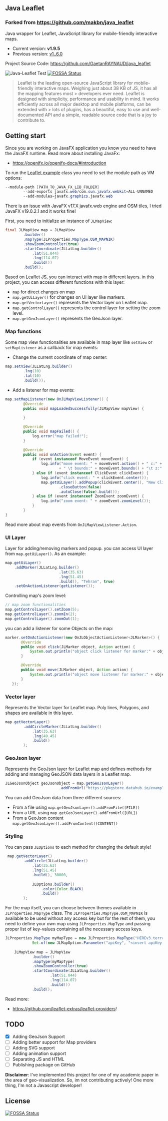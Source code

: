 ## Java Leaflet
### Forked from https://github.com/makbn/java_leaflet

Java wrapper for Leaflet, JavaScript library for mobile-friendly interactive maps.

*  Current version: **v1.9.5**
* Previous version: [v1..6.0](https://github.com/makbn/java_leaflet/tree/release/1.6.0)

Project Source Code: https://github.com/GaetanRAYNAUD/java_leaflet

![Java-Leaflet Test](https://github.com/GaetanRAYNAUD/java_leaflet/blob/master/.github/doc/app.png?raw=true)
[![FOSSA Status](https://app.fossa.com/api/projects/git%2Bgithub.com%2Fmakbn%2Fjava_leaflet.svg?type=shield)](https://app.fossa.com/projects/git%2Bgithub.com%2Fmakbn%2Fjava_leaflet?ref=badge_shield)

> Leaflet is the leading open-source JavaScript library for mobile-friendly interactive maps. Weighing just about 38 KB of JS, it has all the mapping features most > developers ever need.
> Leaflet is designed with simplicity, performance and usability in mind. It works efficiently across all major desktop and mobile platforms, can be extended with > lots of plugins, has a beautiful, easy to use and well-documented API and a simple, readable source code that is a joy to contribute to.


## Getting start

Since you are working on JavaFX application you know you need to have the JavaFX runtime. 
Read more about installing JavaFx:
* https://openjfx.io/openjfx-docs/#introduction

To run the [Leaflet example](src/test/java/io/github/makbn/jlmap/Leaflet.java) class you need to set the module path
as VM options:

```java
--module-path [PATH_TO_JAVA_FX_LIB_FOLDER]
        --add-exports javafx.web/com.sun.javafx.webkit=ALL-UNNAMED
        --add-modules=javafx.graphics,javafx.web
```

There is an issue with JavaFX v17.X javafx.web engine and OSM tiles, I tried JavaFX v19.0.2.1 and it works fine!

First, you need to initialize an instance of `JLMapView`:

```java
final JLMapView map = JLMapView
        .builder()
        .mapType(JLProperties.MapType.OSM_MAPNIK)
        .showZoomController(true)
        .startCoordinate(JLLatLng.builder()
            .lat(51.044)
            .lng(114.07)
            .build())
        .build();

```

Based on Leaflet JS, you can interact with map in different layers. in this project, you can access different functions with this layer:
* `map` for direct changes on map
* `map.getUiLayer()` for changes on UI layer like markers.
* `map.getVectorLayer()` represents the Vector layer on Leaflet map.
* `map.getControlLayer()` represents the control layer for setting the zoom level.
* `map.getGeoJsonLayer()` represents the GeoJson layer.


### Map functions

Some map view functionalities are available in map layer like `setView` or `setMapListener` as a callback for map events:

* Change the current coordinate of map center:

```java
map.setView(JLLatLng.builder()
        .lng(10)
        .lat(10)
        .build());
```

* Add a listener for map events:

```java
map.setMapListener(new OnJLMapViewListener() {
        @Override
        public void mapLoadedSuccessfully(JLMapView mapView) {
            
        }

        @Override
        public void mapFailed() {
            log.error("map failed!");
        }

        @Override
        public void onAction(Event event) {
            if (event instanceof MoveEvent moveEvent) {
                log.info("move event: " + moveEvent.action() + " c:" + moveEvent.center()
                        + " \t bounds:" + moveEvent.bounds() + "\t z:" + moveEvent.zoomLevel());
            } else if (event instanceof ClickEvent clickEvent) {
                log.info("click event: " + clickEvent.center());
                map.getUiLayer().addPopup(clickEvent.center(), "New Click Event!", JLOptions.builder()
                        .closeButton(false)
                        .autoClose(false).build());
            } else if (event instanceof ZoomEvent zoomEvent) {
                log.info("zoom event: " + zoomEvent.zoomLevel());
            }
        }
}
```

Read more about map events from `OnJLMapViewListener.Action`.

### UI Layer

Layer for adding/removing markers and popup. you can access UI layer from `map.getUiLayer()`. As an example:

```java
map.getUiLayer()
    .addMarker(JLLatLng.builder()
                        .lat(35.63)
                        .lng(51.45)
                        .build(), "Tehran", true)
    .setOnActionListener(getListener());
```

Controlling map's zoom level:
```java
// map zoom functionalities
map.getControlLayer().setZoom(5);
map.getControlLayer().zoomIn(2);
map.getControlLayer().zoomOut(1);
```

you can add a listener for some Objects on the map:

```java
marker.setOnActionListener(new OnJLObjectActionListener<JLMarker>() {
       @Override
       public void click(JLMarker object, Action action) {
           System.out.println("object click listener for marker:" + object);
       }

       @Override
       public void move(JLMarker object, Action action) {
           System.out.println("object move listener for marker:" + object);
       }
   });
```


### Vector layer

Represents the Vector layer for Leaflet map. Poly lines, Polygons, and shapes are available in this layer.

```java
map.getVectorLayer()
        .addCircleMarker(JLLatLng.builder()
            .lat(35.63)
            .lng(40.45)
            .build()
        );
``` 

### GeoJson layer
Represents the GeoJson layer for Leaflet map and defines methods for adding and managing
GeoJSON data layers in a Leaflet map.
```java
JLGeoJsonObject geoJsonObject = map.getGeoJsonLayer()
                        .addFromUrl("https://pkgstore.datahub.io/examples/geojson-tutorial/example/data/db696b3bf628d9a273ca9907adcea5c9/example.geojson");

```
You can add GeoJson data from three different sources:
* From a file using `map.getGeoJsonLayer().addFromFile([FILE])`
* From a URL using `map.getGeoJsonLayer().addFromUrl([URL])`
* From a GeoJson content `map.getGeoJsonLayer().addFromContent([CONTENT])`
### Styling

You can pass `JLOptions` to each method for changing the default style! 

```java
 map.getVectorLayer()
        .addCircle(JLLatLng.builder()
            .lat(35.63)
            .lng(51.45)
            .build(), 30000,
            
            JLOptions.builder()
                .color(Color.BLACK)
                .build()
        );
```

For the map itself, you can choose between themes available in `JLProperties.MapType` class. The `JLProperties.MapType.OSM_MAPNIK` is available to be used without any access key but for the rest of them, you need to define your own map using `JLProperties.MapType` and passing proper list of key-values containing all the necessary access keys. 
```java
JLProperties.MapType myMapType = new JLProperties.MapType("HEREv3.terrainDay",
            Set.of(new JLMapOption.Parameter("apiKey", "<insert apiKey here>")));
    
    JLMapView map = JLMapView
            .builder()
            .mapType(myMapType)
            .showZoomController(true)
            .startCoordinate(JLLatLng.builder()
                    .lat(51.044)
                    .lng(114.07)
                    .build())
            .build();
```

Read more:

* https://github.com/leaflet-extras/leaflet-providers!


## TODO

- [X] Adding GeoJson Support
- [ ] Adding better support for Map providers
- [ ] Adding SVG support
- [ ] Adding animation support
- [ ] Separating JS and HTML
- [ ] Publishing package on GitHub

**Disclaimer**: I've implemented this project for one of my academic paper in the area of geo-visualization. So, im not contributing actively! One more thing, I'm not a Javascript developer!




## License
[![FOSSA Status](https://app.fossa.com/api/projects/git%2Bgithub.com%2Fmakbn%2Fjava_leaflet.svg?type=large)](https://app.fossa.com/projects/git%2Bgithub.com%2Fmakbn%2Fjava_leaflet?ref=badge_large)
